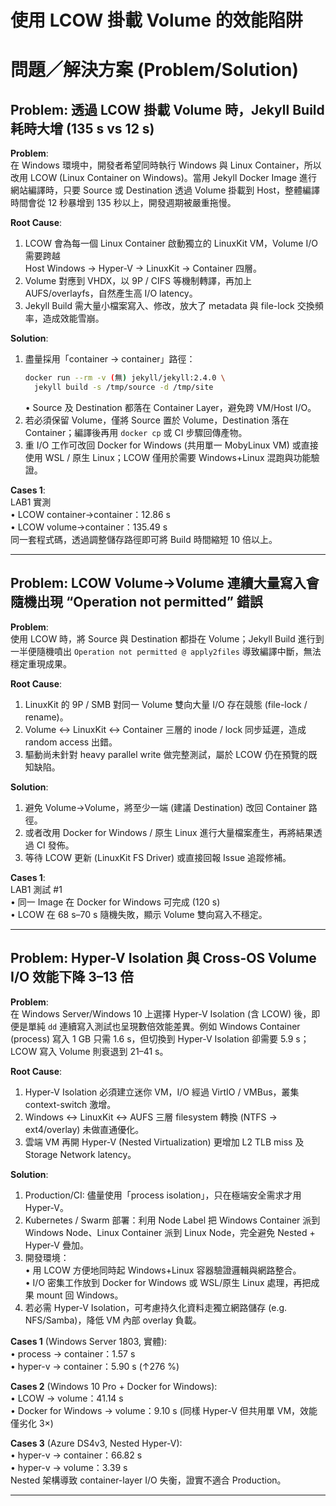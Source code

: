 # 使用 LCOW 掛載 Volume 的效能陷阱

# 問題／解決方案 (Problem/Solution)

## Problem: 透過 LCOW 掛載 Volume 時，Jekyll Build 耗時大增 (135 s vs 12 s)

**Problem**:  
在 Windows 環境中，開發者希望同時執行 Windows 與 Linux Container，所以改用 LCOW (Linux Container on Windows)。當用 Jekyll Docker Image 進行網站編譯時，只要 Source 或 Destination 透過 Volume 掛載到 Host，整體編譯時間會從 12 秒暴增到 135 秒以上，開發週期被嚴重拖慢。

**Root Cause**:  
1. LCOW 會為每一個 Linux Container 啟動獨立的 LinuxKit VM，Volume I/O 需要跨越  
   Host Windows → Hyper-V → LinuxKit → Container 四層。  
2. Volume 對應到 VHDX，以 9P / CIFS 等機制轉譯，再加上 AUFS/overlayfs，自然產生高 I/O latency。  
3. Jekyll Build 需大量小檔案寫入、修改，放大了 metadata 與 file-lock 交換頻率，造成效能雪崩。

**Solution**:  
1. 盡量採用「container → container」路徑：  
   ```bash
   docker run --rm -v (無) jekyll/jekyll:2.4.0 \
     jekyll build -s /tmp/source -d /tmp/site
   ```  
   • Source 及 Destination 都落在 Container Layer，避免跨 VM/Host I/O。  
2. 若必須保留 Volume，僅將 Source 置於 Volume，Destination 落在 Container；編譯後再用 `docker cp` 或 CI 步驟回傳產物。  
3. 重 I/O 工作可改回 Docker for Windows (共用單一 MobyLinux VM) 或直接使用 WSL / 原生 Linux；LCOW 僅用於需要 Windows+Linux 混跑與功能驗證。

**Cases 1**:  
LAB1 實測  
• LCOW container→container：12.86 s  
• LCOW volume→container：135.49 s  
同一套程式碼，透過調整儲存路徑即可將 Build 時間縮短 10 倍以上。

---

## Problem: LCOW Volume→Volume 連續大量寫入會隨機出現 “Operation not permitted” 錯誤

**Problem**:  
使用 LCOW 時，將 Source 與 Destination 都掛在 Volume；Jekyll Build 進行到一半便隨機噴出 `Operation not permitted @ apply2files` 導致編譯中斷，無法穩定重現成果。

**Root Cause**:  
1. LinuxKit 的 9P / SMB 對同一 Volume 雙向大量 I/O 存在競態 (file-lock / rename)。  
2. Volume ↔ LinuxKit ↔ Container 三層的 inode / lock 同步延遲，造成 random access 出錯。  
3. 驅動尚未針對 heavy parallel write 做完整測試，屬於 LCOW 仍在預覽的既知缺陷。

**Solution**:  
1. 避免 Volume→Volume，將至少一端 (建議 Destination) 改回 Container 路徑。  
2. 或者改用 Docker for Windows / 原生 Linux 進行大量檔案產生，再將結果透過 CI 發佈。  
3. 等待 LCOW 更新 (LinuxKit FS Driver) 或直接回報 Issue 追蹤修補。

**Cases 1**:  
LAB1 測試 #1  
• 同一 Image 在 Docker for Windows 可完成 (120 s)  
• LCOW 在 68 s–70 s 隨機失敗，顯示 Volume 雙向寫入不穩定。

---

## Problem: Hyper-V Isolation 與 Cross-OS Volume I/O 效能下降 3–13 倍

**Problem**:  
在 Windows Server/Windows 10 上選擇 Hyper-V Isolation (含 LCOW) 後，即便是單純 `dd` 連續寫入測試也呈現數倍效能差異。例如 Windows Container (process) 寫入 1 GB 只需 1.6 s，但切換到 Hyper-V Isolation 卻需要 5.9 s；LCOW 寫入 Volume 則衰退到 21–41 s。

**Root Cause**:  
1. Hyper-V Isolation 必須建立迷你 VM，I/O 經過 VirtIO / VMBus，叢集 context-switch 激增。  
2. Windows ↔ LinuxKit ↔ AUFS 三層 filesystem 轉換 (NTFS → ext4/overlay) 未做直通優化。  
3. 雲端 VM 再開 Hyper-V (Nested Virtualization) 更增加 L2 TLB miss 及 Storage Network latency。

**Solution**:  
1. Production/CI: 儘量使用「process isolation」，只在極端安全需求才用 Hyper-V。  
2. Kubernetes / Swarm 部署：利用 Node Label 把 Windows Container 派到 Windows Node、Linux Container 派到 Linux Node，完全避免 Nested + Hyper-V 疊加。  
3. 開發環境：  
   • 用 LCOW 方便地同時起 Windows+Linux 容器驗證邏輯與網路整合。  
   • I/O 密集工作放到 Docker for Windows 或 WSL/原生 Linux 處理，再把成果 mount 回 Windows。  
4. 若必需 Hyper-V Isolation，可考慮持久化資料走獨立網路儲存 (e.g. NFS/Samba)，降低 VM 內部 overlay 負載。

**Cases 1** (Windows Server 1803, 實體):  
• process → container：1.57 s  
• hyper-v → container：5.90 s (↑276 %)  

**Cases 2** (Windows 10 Pro + Docker for Windows):  
• LCOW → volume：41.14 s  
• Docker for Windows → volume：9.10 s (同樣 Hyper-V 但共用單 VM，效能僅劣化 3×)

**Cases 3** (Azure DS4v3, Nested Hyper-V):  
• hyper-v → container：66.82 s  
• hyper-v → volume：3.39 s  
Nested 架構導致 container-layer I/O 失衡，證實不適合 Production。

---
